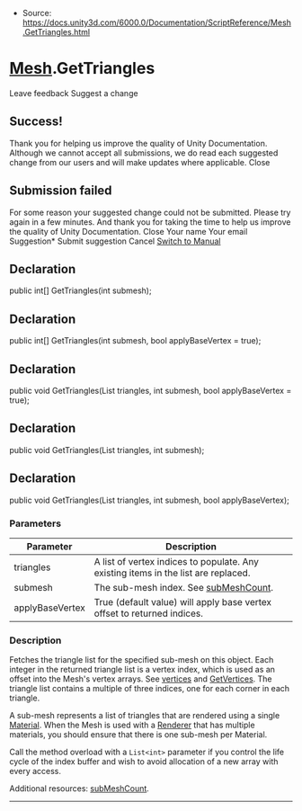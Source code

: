 * Source: https://docs.unity3d.com/6000.0/Documentation/ScriptReference/Mesh.GetTriangles.html

#  [Mesh](https://docs.unity3d.com/6000.0/Documentation/ScriptReference/Mesh.html).GetTriangles
Leave feedback
Suggest a change
## Success!
Thank you for helping us improve the quality of Unity Documentation. Although we cannot accept all submissions, we do read each suggested change from our users and will make updates where applicable.
Close
## Submission failed
For some reason your suggested change could not be submitted. Please <a>try again</a> in a few minutes. And thank you for taking the time to help us improve the quality of Unity Documentation.
Close
Your name Your email Suggestion* Submit suggestion
Cancel
[Switch to Manual](https://docs.unity3d.com/6000.0/Documentation/Manual/class-Mesh.html "Go to Mesh Component in the Manual")
## Declaration
public int[] GetTriangles(int submesh); 
## Declaration
public int[] GetTriangles(int submesh, bool applyBaseVertex = true); 
## Declaration
public void GetTriangles(List<int> triangles, int submesh, bool applyBaseVertex = true); 
## Declaration
public void GetTriangles(List<int> triangles, int submesh); 
## Declaration
public void GetTriangles(List<ushort> triangles, int submesh, bool applyBaseVertex); 
### Parameters
Parameter | Description  
---|---  
triangles | A list of vertex indices to populate. Any existing items in the list are replaced.  
submesh | The sub-mesh index. See [subMeshCount](https://docs.unity3d.com/6000.0/Documentation/ScriptReference/Mesh-subMeshCount.html).  
applyBaseVertex | True (default value) will apply base vertex offset to returned indices.  
### Description
Fetches the triangle list for the specified sub-mesh on this object.
Each integer in the returned triangle list is a vertex index, which is used as an offset into the Mesh's vertex arrays. See [vertices](https://docs.unity3d.com/6000.0/Documentation/ScriptReference/Mesh-vertices.html) and [GetVertices](https://docs.unity3d.com/6000.0/Documentation/ScriptReference/Mesh.GetVertices.html). The triangle list contains a multiple of three indices, one for each corner in each triangle.  
  
A sub-mesh represents a list of triangles that are rendered using a single [Material](https://docs.unity3d.com/6000.0/Documentation/ScriptReference/Material.html). When the Mesh is used with a [Renderer](https://docs.unity3d.com/6000.0/Documentation/ScriptReference/Renderer.html) that has multiple materials, you should ensure that there is one sub-mesh per Material.  
  
Call the method overload with a `List<int>` parameter if you control the life cycle of the index buffer and wish to avoid allocation of a new array with every access.  
  
Additional resources: [subMeshCount](https://docs.unity3d.com/6000.0/Documentation/ScriptReference/Mesh-subMeshCount.html).
* * *
